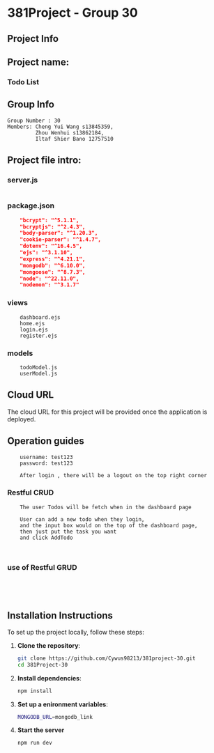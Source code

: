 # 381Project - Group 30

## Project Info

## Project name:

### Todo List

## Group Info

```
Group Number : 30
Members: Cheng Yui Wang s13845359,
         Zhou Wenhui s13862184,
         Iltaf Shier Bano 12757510
```

## Project file intro:

### server.js

```server.js

```

### package.json

```package.json
    "bcrypt": "^5.1.1",
    "bcryptjs": "^2.4.3",
    "body-parser": "^1.20.3",
    "cookie-parser": "^1.4.7",
    "dotenv": "^16.4.5",
    "ejs": "^3.1.10",
    "express": "^4.21.1",
    "mongodb": "^6.10.0",
    "mongoose": "^8.7.3",
    "node": "^22.11.0",
    "nodemon": "^3.1.7"
```

### views

```views
    dashboard.ejs
    home.ejs
    login.ejs
    register.ejs
```

### models

```models
    todoModel.js
    userModel.js
```

## Cloud URL

The cloud URL for this project will be provided once the application is deployed.

## Operation guides

```Login
    username: test123
    password: test123
```

```logout
    After login , there will be a logout on the top right corner
```

### Restful CRUD

```GET
    The user Todos will be fetch when in the dashboard page
```

```POST
    User can add a new todo when they login,
    and the input box would on the top of the dashboard page,
    then just put the task you want
    and click AddTodo
```

```DELETE

```

```PUT

```

### use of Restful GRUD

```GET

```

```POST

```

```DELETE

```

```PUT

```

## Installation Instructions

To set up the project locally, follow these steps:

1. **Clone the repository**:

   ```bash
   git clone https://github.com/Cywus98213/381project-30.git
   cd 381Project-30
   ```

2. **Install dependencies**:

   ```bash
   npm install
   ```

3. **Set up a enironment variables**:

   ```bash
   MONGODB_URL=mongodb_link
   ```

4. **Start the server**

   ```bash
   npm run dev
   ```
